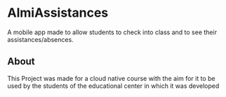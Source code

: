 # AlmiAssistances

A mobile app made to allow students to check into class and to see their assistances/absences.

## About
This Project was made for a cloud native course with the aim for it to be used by the students of the educational center in which it was developed
